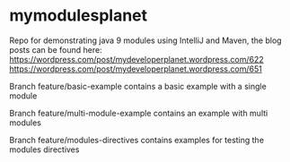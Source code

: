 # mymodulesplanet
Repo for demonstrating java 9 modules using IntelliJ and Maven, the blog posts can be found here:
https://wordpress.com/post/mydeveloperplanet.wordpress.com/622
https://wordpress.com/post/mydeveloperplanet.wordpress.com/651

Branch feature/basic-example contains a basic example with a single module

Branch feature/multi-module-example contains an example with multi modules

Branch feature/modules-directives contains examples for testing the modules directives